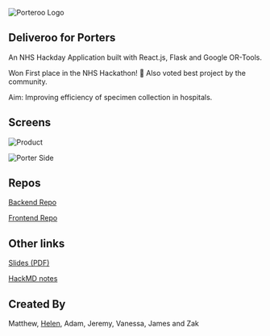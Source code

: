 ![Porteroo Logo](https://i.imgur.com/Bn1EWMr.png)

## Deliveroo for Porters

An NHS Hackday Application built with React.js, Flask and Google OR-Tools.

Won First place in the NHS Hackathon! 🥇 Also voted best project by the community.

Aim: Improving efficiency of specimen collection in hospitals.

## Screens

![Product](https://user-images.githubusercontent.com/25727036/59587667-b6c44900-90dd-11e9-9ca6-6132dbc0d296.jpg)

![Porter Side](https://media.giphy.com/media/UuTob8D0m8Jrsnvz4F/giphy.gif)

## Repos
[Backend Repo](https://github.com/JJMinton/porter-routing)

[Frontend Repo](https://github.com/vlbee/porteroo)

## Other links

[Slides (PDF)](https://github.com/vlbee/porteroo/files/3295758/Porteroo.Slides.pdf)

[HackMD notes](https://hackmd.io/mGsCE-0aS0u-yBwFmBpZDA?edit)

## Created By

Matthew, [Helen](https://github.com/helenzhou6), Adam, Jeremy, Vanessa, James and Zak
